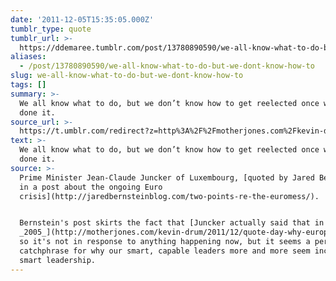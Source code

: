 ```yaml
---
date: '2011-12-05T15:35:05.000Z'
tumblr_type: quote
tumblr_url: >-
  https://ddemaree.tumblr.com/post/13780890590/we-all-know-what-to-do-but-we-dont-know-how-to
aliases:
  - /post/13780890590/we-all-know-what-to-do-but-we-dont-know-how-to
slug: we-all-know-what-to-do-but-we-dont-know-how-to
tags: []
summary: >-
  We all know what to do, but we don’t know how to get reelected once we have
  done it.
source_url: >-
  https://t.umblr.com/redirect?z=http%3A%2F%2Fmotherjones.com%2Fkevin-drum%2F2011%2F12%2Fquote-day-why-europe-still-mess&t=YjQxOGY5MWJlNDhjZTU5NWE1OTBjN2EwNjdhNTJkYmViZDg5NTEyZSwxMzc4MDg5MDU5MA%3D%3D&b=t%3AZwnU0JNPe2gtl9NEucydUA&p=https%3A%2F%2Fddemaree.tumblr.com%2Fpost%2F13780890590%2Fwe-all-know-what-to-do-but-we-dont-know-how-to&m=1&ts=1610235743
text: >-
  We all know what to do, but we don’t know how to get reelected once we have
  done it.
source: >-
  Prime Minister Jean-Claude Juncker of Luxembourg, [quoted by Jared Bernstein
  in a post about the ongoing Euro
  crisis](http://jaredbernsteinblog.com/two-points-re-the-euromess/). 


  Bernstein's post skirts the fact that [Juncker actually said that in
  _2005_](http://motherjones.com/kevin-drum/2011/12/quote-day-why-europe-still-mess),
  so it's not in response to anything happening now, but it seems a perfect
  catchphrase for why our smart, capable leaders more and more seem incapable of
  smart leadership.
---
```


